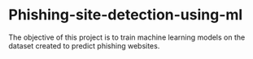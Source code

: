 # Phishing-site-detection-using-ml
The objective of this project is to train machine learning models on the dataset created to predict phishing websites.
